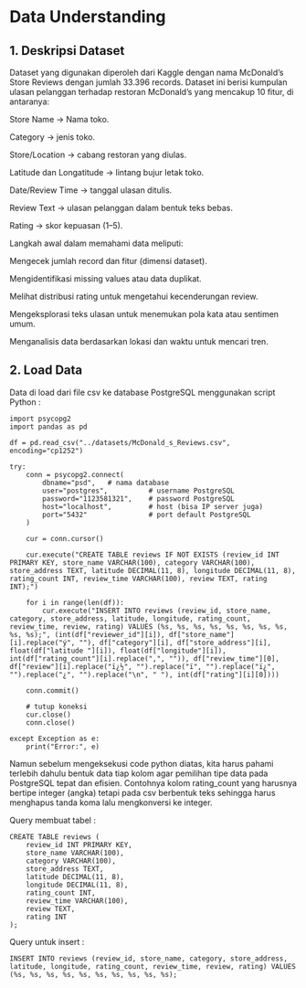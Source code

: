 # Data Understanding

## 1. Deskripsi Dataset

Dataset yang digunakan diperoleh dari Kaggle dengan nama McDonald’s Store Reviews dengan jumlah 33.396 records. Dataset ini berisi kumpulan ulasan pelanggan terhadap restoran McDonald’s yang mencakup 10 fitur, di antaranya:

Store Name → Nama toko.

Category → jenis toko.

Store/Location → cabang restoran yang diulas.

Latitude dan Longatitude → lintang bujur letak toko.

Date/Review Time → tanggal ulasan ditulis.

Review Text → ulasan pelanggan dalam bentuk teks bebas.

Rating → skor kepuasan (1–5).


Langkah awal dalam memahami data meliputi:

Mengecek jumlah record dan fitur (dimensi dataset).

Mengidentifikasi missing values atau data duplikat.

Melihat distribusi rating untuk mengetahui kecenderungan review.

Mengeksplorasi teks ulasan untuk menemukan pola kata atau sentimen umum.

Menganalisis data berdasarkan lokasi dan waktu untuk mencari tren.


## 2. Load Data

Data di load dari file csv ke database PostgreSQL menggunakan script Python :

```{code}
import psycopg2
import pandas as pd

df = pd.read_csv("../datasets/McDonald_s_Reviews.csv", encoding="cp1252")

try:
    conn = psycopg2.connect(
        dbname="psd",   # nama database
        user="postgres",          # username PostgreSQL
        password="1123581321",    # password PostgreSQL
        host="localhost",         # host (bisa IP server juga)
        port="5432"               # port default PostgreSQL
    )

    cur = conn.cursor()

    cur.execute("CREATE TABLE reviews IF NOT EXISTS (review_id INT PRIMARY KEY, store_name VARCHAR(100), category VARCHAR(100), store_address TEXT, latitude DECIMAL(11, 8), longitude DECIMAL(11, 8), rating_count INT, review_time VARCHAR(100), review TEXT, rating INT);")

    for i in range(len(df)):
        cur.execute("INSERT INTO reviews (review_id, store_name, category, store_address, latitude, longitude, rating_count, review_time, review, rating) VALUES (%s, %s, %s, %s, %s, %s, %s, %s, %s, %s);", (int(df["reviewer_id"][i]), df["store_name"][i].replace("ý", ""), df["category"][i], df["store_address"][i], float(df["latitude "][i]), float(df["longitude"][i]), int(df["rating_count"][i].replace(",", "")), df["review_time"][0], df["review"][i].replace("ï¿½", "").replace("ï", "").replace("ï¿", "").replace("¿", "").replace("\n", " "), int(df["rating"][i][0])))
    
    conn.commit()

    # tutup koneksi
    cur.close()
    conn.close()

except Exception as e:
    print("Error:", e)
```

Namun sebelum mengeksekusi code python diatas, kita harus pahami terlebih dahulu bentuk data tiap kolom agar pemilihan tipe data pada PostgreSQL tepat dan efisien. Contohnya kolom rating_count yang harusnya bertipe integer (angka) tetapi pada csv berbentuk teks sehingga harus menghapus tanda koma lalu mengkonversi ke integer.

Query membuat tabel :

```{code}
CREATE TABLE reviews (
    review_id INT PRIMARY KEY,
    store_name VARCHAR(100),
    category VARCHAR(100),
    store_address TEXT,
    latitude DECIMAL(11, 8),
    longitude DECIMAL(11, 8),
    rating_count INT,
    review_time VARCHAR(100),
    review TEXT,
    rating INT
);
```

Query untuk insert :

```{code}
INSERT INTO reviews (review_id, store_name, category, store_address, latitude, longitude, rating_count, review_time, review, rating) VALUES (%s, %s, %s, %s, %s, %s, %s, %s, %s, %s);
```